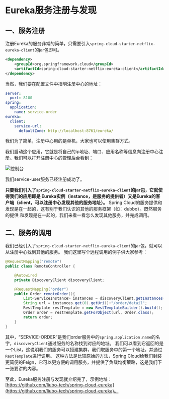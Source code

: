 # Eureka服务注册与发现

## 一、服务注册

注册Eureka的服务非常的简单，只需要引入`spring-cloud-starter-netflix-eureka-client`的jar包即可。
```xml
<dependency>
    <groupId>org.springframework.cloud</groupId>
    <artifactId>spring-cloud-starter-netflix-eureka-client</artifactId>
</dependency>
```
当然，我们要在配置文件中指明注册中心的地址：
```yaml
server:
  port: 8100
spring:
  application:
    name: service-order
eureka:
  client:
    service-url:
      defaultZone: http://localhost:8761/eureka/
```
我们为了简单，注册中心用的是单机，大家也可以使用集群方式。

我们启动这个应用，它就是将自己的ip地址、端口、应用名称等信息向注册中心注册。我们可以打开注册中心的管理后台看到：

![控制台](http://ouip1glzq.bkt.clouddn.com/blog/20180619161734.png)

我们service-user服务已经注册成功了。

**只要我们引入了`spring-cloud-starter-netflix-eureka-client`的jar包，它就使得我们的应用即是
Eureka实例（instance，是服务的提供者）又是Eureka的客户端（client，可以注册中心发现其他的服务地址）。**
Spring Cloud的服务提供和发现是在一起的，这有别于我们认识的其他的服务框架（如：dubbo）。既然服务的提供
和发现是在一起的，我们来看一看怎么发现其他服务，并完成调用。

## 二、服务的调用

我们已经引入了`spring-cloud-starter-netflix-eureka-client`的jar包，就可以从注册中心找到其他的服务。
我们这里写个远程调用的例子供大家参考：
```java
@RequestMapping("remote")
public class RemoteController {

    @Autowired
    private DiscoveryClient discoveryClient;

    @RequestMapping("order")
    public Order remoteOrder(){
        List<ServiceInstance> instances = discoveryClient.getInstances("SERVICE-ORDER");
        String url = instances.get(0).getUri()+"/order/detail";
        RestTemplate restTemplate = new RestTemplateBuilder().build();
        Order order = restTemplate.getForObject(url, Order.class);
        return order;
    }
}
```
其中，“SERVICE-ORDER”是我们order服务中的`spring.application.name`的名字，`discoveryClient`通过服务的名称找到对应的地址。
我们可以看到它返回的是一个List，这说明我们的服务可以搭建集群，我们取服务中的第一个地址，并通过`RestTemplate`进行调用。
这种方法是比较原始的方法，Spring Cloud给我们封装更简便的Feign，它可以更方便的调用服务，并提供了负载均衡策略，这是我们下一张要讲的内容。

至此，Eureka服务注册与发现就介绍完了，示例地址：[https://github.com/liubo-tech/spring-cloud-eureka](https://github.com/liubo-tech/spring-cloud-eureka)。



